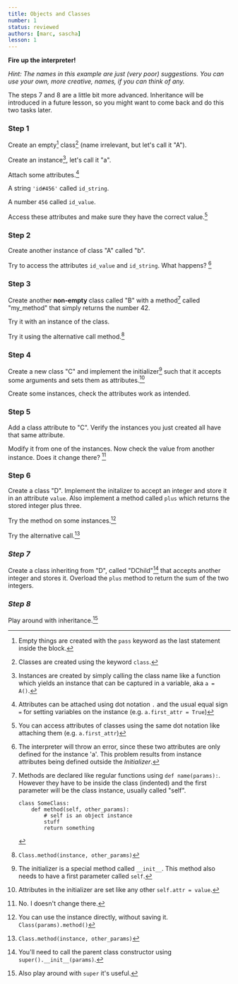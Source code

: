 ```yaml
---
title: Objects and Classes
number: 1
status: reviewed
authors: [marc, sascha]
lesson: 1
---
```


__Fire up the interpreter!__

*Hint: The names in this example are just (very poor) suggestions. You can use your own, more creative, names, if you can think of any.*

The steps 7 and 8 are a little bit more advanced. Inheritance will be introduced in a future lesson, so you might want to come back and do this two tasks later.

### Step 1

Create an empty[^empty] class[^class] (name irrelevant, but let's call it "A").

[^class]:
    Classes are created using the keyword `class`.

[^empty]:
    Empty things are created with the `pass` keyword as the last statement inside the block.

Create an instance[^instance], let's call it "a".

[^instance]:
    Instances are created by simply calling the class name like a function which yields an instance that can be captured in a variable, aka `a = A()`.

Attach some attributes.[^attach_attr]

[^attach_attr]:
    Attributes can be attached using dot notation `.` and the usual equal sign `=` for setting variables on the instance (e.g. `a.first_attr = True`)

A string `'id#456'` called `id_string`.

A number `456` called `id_value`.

Access these attributes and make sure they have the correct value.[^access_attr]

[^access_attr]:
    You can access attributes of classes using the same dot notation like attaching them (e.g. `a.first_attr`)

### Step 2

Create another instance of class "A" called "b".

Try to access the attributes `id_value` and `id_string`. What happens? [^err]

[^err]:
    The interpreter will throw an error, since these two attributes are only defined for the instance 'a'. This problem results from instance attributes being defined outside the *Initializer*.

### Step 3

Create another **non-empty** class called "B" with a method[^methods] called "my_method" that simply returns the number 42.

[^methods]:
    Methods are declared like regular functions using `def name(params):`. However they have to be inside the class (indented) and the first parameter will be the class instance, usually called "self".

        class SomeClass:
            def method(self, other_params):
                # self is an object instance
                stuff
                return something

Try it with an instance of the class.

Try it using the alternative call method.[^alt_call]

[^alt_call]:
    `Class.method(instance, other_params)`

### Step 4

Create a new class "C" and implement the initializer[^initializer] such that it accepts some arguments and sets them as attributes.[^attr_init]

Create some instances, check the attributes work as intended.

[^attr_init]:
    Attributes in the initializer are set like any other `self.attr = value`.

[^initializer]:
    The initializer is a special method called `__init__`. This method also needs to have a first parameter called `self`.

### Step 5

Add a class attribute to "C". Verify the instances you just created all have that same attribute.

Modify it from one of the instances. Now check the value from another instance. Does it change there? [^no]

[^no]:
    No. I doesn't change there.

### Step 6

Create a class "D". Implement the initalizer to accept an integer and store it in an attribute `value`. Also implement a method called `plus` which returns the stored integer plus three.

Try the method on some instances.[^anon_class]

[^anon_class]:
    You can use the instance directly, without saving it. `Class(params).method()`

Try the alternative call.[^alt_call]

### *Step 7*

Create a class inheriting from "D", called "DChild"[^super] that accepts another integer and stores it. Overload the `plus` method to return the sum of the two integers.

[^super]:
    You'll need to call the parent class constructor using `super().__init__(params)`.


### *Step 8*

Play around with inheritance.[^super2]

[^super2]:
    Also play around with `super` it's useful.
